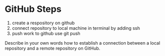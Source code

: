 # GitHub Steps
1. create a respository on github
2. connect repository to local machine in terminal by adding ssh
3. push work to github use git push

Describe in your own words how to establish a connection between a local repository and a remote repository on GitHub.